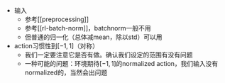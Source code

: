 - 输入
  - 参考[[preprocessing]]
  - 参考[[rl-batch-norm]]，batchnorm一般不用
  - 但普通的归一化（总体减mean，除以std）可以用
- action习惯性到$[-1,1]$（对称）
    - 我们一定要注意它是否有做。确认我们设定的范围有没有问题
    - 一种可能的问题：环境期待$[-1,1]$的normalized action，我们输入没有normalized的，当然会出问题